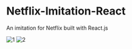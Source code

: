 # Netflix-Imitation-React
An imitation for Netflix built with React.js

![1](https://github.com/fallintoplace/Netflix-Imitation-React/blob/master/images/1.png)
![2](https://github.com/fallintoplace/Netflix-Imitation-React/blob/master/images/2.png)